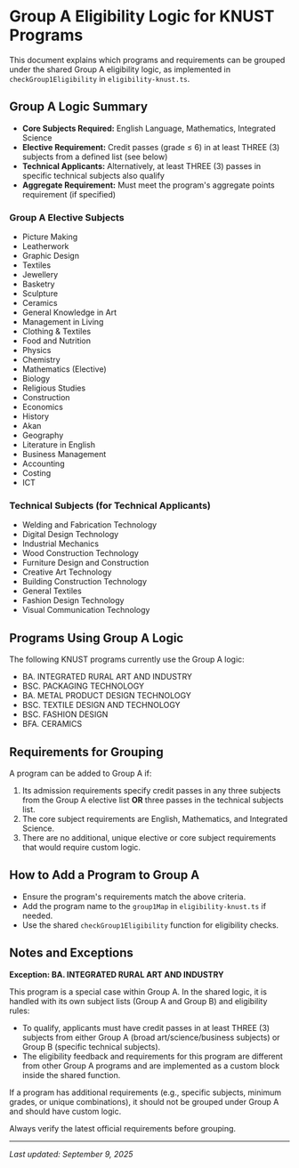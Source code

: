 # Group A Eligibility Logic for KNUST Programs

This document explains which programs and requirements can be grouped under the shared Group A eligibility logic, as implemented in `checkGroup1Eligibility` in `eligibility-knust.ts`.

## Group A Logic Summary
- **Core Subjects Required:** English Language, Mathematics, Integrated Science
- **Elective Requirement:** Credit passes (grade ≤ 6) in at least THREE (3) subjects from a defined list (see below)
- **Technical Applicants:** Alternatively, at least THREE (3) passes in specific technical subjects also qualify
- **Aggregate Requirement:** Must meet the program's aggregate points requirement (if specified)

### Group A Elective Subjects
- Picture Making
- Leatherwork
- Graphic Design
- Textiles
- Jewellery
- Basketry
- Sculpture
- Ceramics
- General Knowledge in Art
- Management in Living
- Clothing & Textiles
- Food and Nutrition
- Physics
- Chemistry
- Mathematics (Elective)
- Biology
- Religious Studies
- Construction
- Economics
- History
- Akan
- Geography
- Literature in English
- Business Management
- Accounting
- Costing
- ICT

### Technical Subjects (for Technical Applicants)
- Welding and Fabrication Technology
- Digital Design Technology
- Industrial Mechanics
- Wood Construction Technology
- Furniture Design and Construction
- Creative Art Technology
- Building Construction Technology
- General Textiles
- Fashion Design Technology
- Visual Communication Technology

## Programs Using Group A Logic
The following KNUST programs currently use the Group A logic:

- BA. INTEGRATED RURAL ART AND INDUSTRY
- BSC. PACKAGING TECHNOLOGY
- BA. METAL PRODUCT DESIGN TECHNOLOGY
- BSC. TEXTILE DESIGN AND TECHNOLOGY
- BSC. FASHION DESIGN
- BFA. CERAMICS

## Requirements for Grouping
A program can be added to Group A if:
1. Its admission requirements specify credit passes in any three subjects from the Group A elective list **OR** three passes in the technical subjects list.
2. The core subject requirements are English, Mathematics, and Integrated Science.
3. There are no additional, unique elective or core subject requirements that would require custom logic.

## How to Add a Program to Group A
- Ensure the program's requirements match the above criteria.
- Add the program name to the `group1Map` in `eligibility-knust.ts` if needed.
- Use the shared `checkGroup1Eligibility` function for eligibility checks.


## Notes and Exceptions

**Exception: BA. INTEGRATED RURAL ART AND INDUSTRY**

This program is a special case within Group A. In the shared logic, it is handled with its own subject lists (Group A and Group B) and eligibility rules:

- To qualify, applicants must have credit passes in at least THREE (3) subjects from either Group A (broad art/science/business subjects) or Group B (specific technical subjects).
- The eligibility feedback and requirements for this program are different from other Group A programs and are implemented as a custom block inside the shared function.

If a program has additional requirements (e.g., specific subjects, minimum grades, or unique combinations), it should not be grouped under Group A and should have custom logic.

Always verify the latest official requirements before grouping.

---
_Last updated: September 9, 2025_
